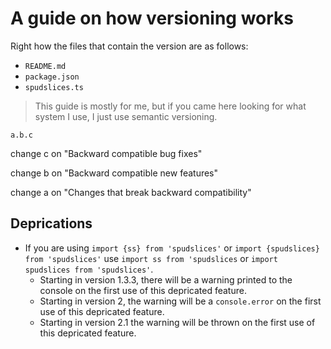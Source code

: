 # A guide on how versioning works

Right how the files that contain the version are as follows:

* `README.md`
* `package.json`
* `spudslices.ts`

> This guide is mostly for me, but if you came here looking for what system I
> use, I just use semantic versioning.

`a.b.c`

change c on "Backward compatible bug fixes"

change b on "Backward compatible new features"

change a on "Changes that break backward compatibility"

## Deprications

* If you are using `import {ss} from 'spudslices'` or
`import {spudslices} from 'spudslices'` use `import ss from 'spudslices`
or `import spudslices from 'spudslices'`.
  * Starting in version 1.3.3, there will be a warning printed to the console on
  the first use of this depricated feature.
  * Starting in version 2, the warning will be a `console.error` on
  the first use of this depricated feature.
  * Starting in version 2.1 the warning will be thrown on
  the first use of this depricated feature.

